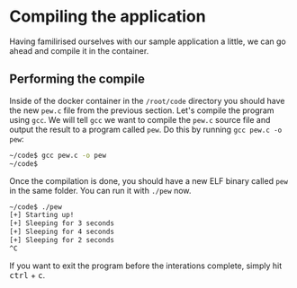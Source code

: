 # Compiling the application

Having familirised ourselves with our sample application a little, we can go ahead and compile it in the container.

## Performing the compile

Inside of the docker container in the `/root/code` directory you should have the new `pew.c` file from the previous section. Let's compile the program using `gcc`. We will tell `gcc` we want to compile the `pew.c` source file and output the result to a program called `pew`. Do this by running `gcc pew.c -o pew`:

```bash
~/code$ gcc pew.c -o pew
~/code$
```

Once the compilation is done, you should have a new ELF binary called `pew` in the same folder. You can run it with `./pew` now.

```bash
~/code$ ./pew
[+] Starting up!
[+] Sleeping for 3 seconds
[+] Sleeping for 4 seconds
[+] Sleeping for 2 seconds
^C
```

If you want to exit the program before the interations complete, simply hit <kbd>ctrl</kbd> + <kbd>c</kbd>.
